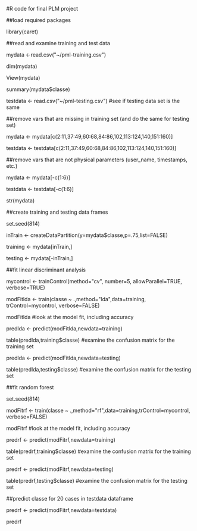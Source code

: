 #R code for final PLM project

##load required packages

  library(caret)

##read and examine training and test data

  mydata <-read.csv("~/pml-training.csv")
  
  dim(mydata)
  
  View(mydata)
  
  summary(mydata$classe)
  

  testdata <- read.csv("~/pml-testing.csv") #see if testing data set is the same

##remove vars that are missing in training set (and do the same for testing set)

  mydata <- mydata[c(2:11,37:49,60:68,84:86,102,113:124,140,151:160)]
  
  testdata <- testdata[c(2:11,37:49,60:68,84:86,102,113:124,140,151:160)]

##remove vars that are not physical parameters (user_name, timestamps, etc.)

  mydata <- mydata[-c(1:6)]
  
  testdata <- testdata[-c(1:6)]
  
  str(mydata)

##create training and testing data frames

  set.seed(814)
  
  inTrain <- createDataPartition(y=mydata$classe,p=.75,list=FALSE)
  
  training <- mydata[inTrain,]
  
  testing <- mydata[-inTrain,]


##fit linear discriminant analysis

  mycontrol <- trainControl(method="cv", number=5, allowParallel=TRUE, verbose=TRUE)
  
  modFitlda <- train(classe ~ .,method="lda",data=training, trControl=mycontrol, verbose=FALSE)
  
  modFitlda #look at the model fit, including accuracy
  
  predlda <- predict(modFitlda,newdata=training)
  
  table(predlda,training$classe) #examine the confusion matrix for the training set
  
  predlda <- predict(modFitlda,newdata=testing)
  
  table(predlda,testing$classe) #examine the confusion matrix for the testing set
  

##fit random forest

  set.seed(814)
  
  modFitrf <- train(classe ~ .,method="rf",data=training,trControl=mycontrol, verbose=FALSE)
  
  modFitrf #look at the model fit, including accuracy
  
  predrf <- predict(modFitrf,newdata=training)
  
  table(predrf,training$classe) #examine the confusion matrix for the training set
  
  predrf <- predict(modFitrf,newdata=testing)
  
  table(predrf,testing$classe) #examine the confusion matrix for the testing set
  


##predict classe for 20 cases in testdata dataframe

  predrf <- predict(modFitrf,newdata=testdata)
  
  predrf
